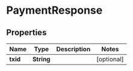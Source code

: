 

# PaymentResponse


## Properties

Name | Type | Description | Notes
------------ | ------------- | ------------- | -------------
**txid** | **String** |  |  [optional]



